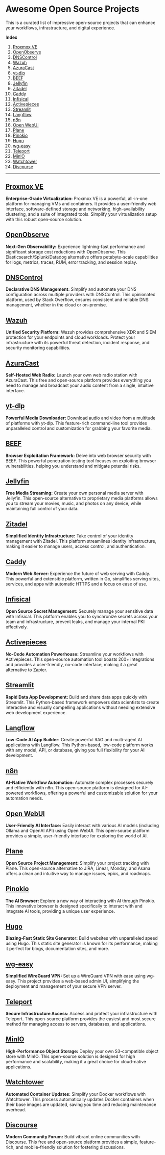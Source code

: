# Awesome Open Source Projects

This is a curated list of impressive open-source projects that can enhance your workflows, infrastructure, and digital experience.

**Index**

1.  [Proxmox VE](#proxmox-ve)
2.  [OpenObserve](#openobserve)
3.  [DNSControl](#dnscontrol)
4.  [Wazuh](#wazuh)
5.  [AzuraCast](#azuracast)
6.  [yt-dlp](#yt-dlp)
7.  [BEEF](#beef)
8.  [Jellyfin](#jellyfin)
9.  [Zitadel](#zitadel)
10. [Caddy](#caddy)
11. [Infisical](#infisical)
12. [Activepieces](#activepieces)
13. [Streamlit](#streamlit)
14. [Langflow](#langflow)
15. [n8n](#n8n)
16. [Open WebUI](#open-webui)
17. [Plane](#plane)
18. [Pinokio](#pinokio)
19. [Hugo](#hugo)
20. [wg-easy](#wg-easy)
21. [Teleport](#teleport)
22. [MinIO](#minio)
23. [Watchtower](#watchtower)
24. [Discourse](#discourse)

---

## [Proxmox VE](https://www.proxmox.com/en/proxmox-virtual-environment/overview) <a id="proxmox-ve"></a>
**Enterprise-Grade Virtualization:** Proxmox VE is a powerful, all-in-one platform for managing VMs and containers. It provides a user-friendly web interface, software-defined storage and networking, high-availability clustering, and a suite of integrated tools. Simplify your virtualization setup with this robust open-source solution.

## [OpenObserve](https://github.com/openobserve/openobserve) <a id="openobserve"></a>
**Next-Gen Observability:** Experience lightning-fast performance and significant storage cost reductions with OpenObserve. This Elasticsearch/Splunk/Datadog alternative offers petabyte-scale capabilities for logs, metrics, traces, RUM, error tracking, and session replay.

## [DNSControl](https://dnscontrol.org/) <a id="dnscontrol"></a>
**Declarative DNS Management:** Simplify and automate your DNS configuration across multiple providers with DNSControl. This opinionated platform, used by Stack Overflow, ensures consistent and reliable DNS management, whether in the cloud or on-premise.

## [Wazuh](https://wazuh.com/) <a id="wazuh"></a>
**Unified Security Platform:** Wazuh provides comprehensive XDR and SIEM protection for your endpoints and cloud workloads. Protect your infrastructure with its powerful threat detection, incident response, and security monitoring capabilities.

## [AzuraCast](https://www.azuracast.com/) <a id="azuracast"></a>
**Self-Hosted Web Radio:** Launch your own web radio station with AzuraCast. This free and open-source platform provides everything you need to manage and broadcast your audio content from a single, intuitive interface.

## [yt-dlp](https://github.com/yt-dlp/yt-dlp) <a id="yt-dlp"></a>
**Powerful Media Downloader:** Download audio and video from a multitude of platforms with yt-dlp. This feature-rich command-line tool provides unparalleled control and customization for grabbing your favorite media.

## [BEEF](https://github.com/beefproject/beef) <a id="beef"></a>
**Browser Exploitation Framework:** Delve into web browser security with BEEF. This powerful penetration testing tool focuses on exploiting browser vulnerabilities, helping you understand and mitigate potential risks.

## [Jellyfin](https://github.com/jellyfin/jellyfin) <a id="jellyfin"></a>
**Free Media Streaming:** Create your own personal media server with Jellyfin. This open-source alternative to proprietary media platforms allows you to stream your movies, music, and photos on any device, while maintaining full control of your data.

## [Zitadel](https://github.com/zitadel/zitadel) <a id="zitadel"></a>
**Simplified Identity Infrastructure:** Take control of your identity management with Zitadel. This platform streamlines identity infrastructure, making it easier to manage users, access control, and authentication.

## [Caddy](https://caddyserver.com/) <a id="caddy"></a>
**Modern Web Server:** Experience the future of web serving with Caddy. This powerful and extensible platform, written in Go, simplifies serving sites, services, and apps with automatic HTTPS and a focus on ease of use.

## [Infisical](https://github.com/Infisical/infisical) <a id="infisical"></a>
**Open Source Secret Management:** Securely manage your sensitive data with Infisical. This platform enables you to synchronize secrets across your team and infrastructure, prevent leaks, and manage your internal PKI effectively.

## [Activepieces](https://github.com/activepieces/activepieces) <a id="activepieces"></a>
**No-Code Automation Powerhouse:** Streamline your workflows with Activepieces. This open-source automation tool boasts 200+ integrations and provides a user-friendly, no-code interface, making it a great alternative to Zapier.

## [Streamlit](https://github.com/streamlit/streamlit) <a id="streamlit"></a>
**Rapid Data App Development:** Build and share data apps quickly with Streamlit. This Python-based framework empowers data scientists to create interactive and visually compelling applications without needing extensive web development experience.

## [Langflow](https://github.com/langflow-ai/langflow) <a id="langflow"></a>
**Low-Code AI App Builder:** Create powerful RAG and multi-agent AI applications with Langflow. This Python-based, low-code platform works with any model, API, or database, giving you full flexibility for your AI development.

## [n8n](https://github.com/n8n-io/n8n) <a id="n8n"></a>
**AI-Native Workflow Automation:** Automate complex processes securely and efficiently with n8n. This open-source platform is designed for AI-powered workflows, offering a powerful and customizable solution for your automation needs.

## [Open WebUI](https://github.com/open-webui/open-webui) <a id="open-webui"></a>
**User-Friendly AI Interface:** Easily interact with various AI models (including Ollama and OpenAI API) using Open WebUI. This open-source platform provides a simple, user-friendly interface for exploring the world of AI.

## [Plane](https://github.com/makeplane/plane) <a id="plane"></a>
**Open Source Project Management:** Simplify your project tracking with Plane. This open-source alternative to JIRA, Linear, Monday, and Asana offers a clean and intuitive way to manage issues, epics, and roadmaps.

## [Pinokio](https://github.com/pinokiocomputer/pinokio) <a id="pinokio"></a>
**The AI Browser:** Explore a new way of interacting with AI through Pinokio. This innovative browser is designed specifically to interact with and integrate AI tools, providing a unique user experience.

## [Hugo](https://gohugo.io/) <a id="hugo"></a>
**Blazing-Fast Static Site Generator:** Build websites with unparalleled speed using Hugo. This static site generator is known for its performance, making it perfect for blogs, documentation sites, and more.

## [wg-easy](https://github.com/wg-easy/wg-easy) <a id="wg-easy"></a>
**Simplified WireGuard VPN:** Set up a WireGuard VPN with ease using wg-easy. This project provides a web-based admin UI, simplifying the deployment and management of your secure VPN server.

## [Teleport](https://github.com/gravitational/teleport) <a id="teleport"></a>
**Secure Infrastructure Access:** Access and protect your infrastructure with Teleport. This open-source platform provides the easiest and most secure method for managing access to servers, databases, and applications.

## [MinIO](https://github.com/minio/minio) <a id="minio"></a>
**High-Performance Object Storage:** Deploy your own S3-compatible object store with MinIO. This open-source solution is designed for high performance and scalability, making it a great choice for cloud-native applications.

## [Watchtower](https://github.com/containrrr/watchtower) <a id="watchtower"></a>
**Automated Container Updates:** Simplify your Docker workflows with Watchtower. This process automatically updates Docker containers when their base images are updated, saving you time and reducing maintenance overhead.

## [Discourse](https://github.com/discourse/discourse) <a id="discourse"></a>
**Modern Community Forum:** Build vibrant online communities with Discourse. This free and open-source platform provides a simple, feature-rich, and mobile-friendly solution for fostering discussions.
